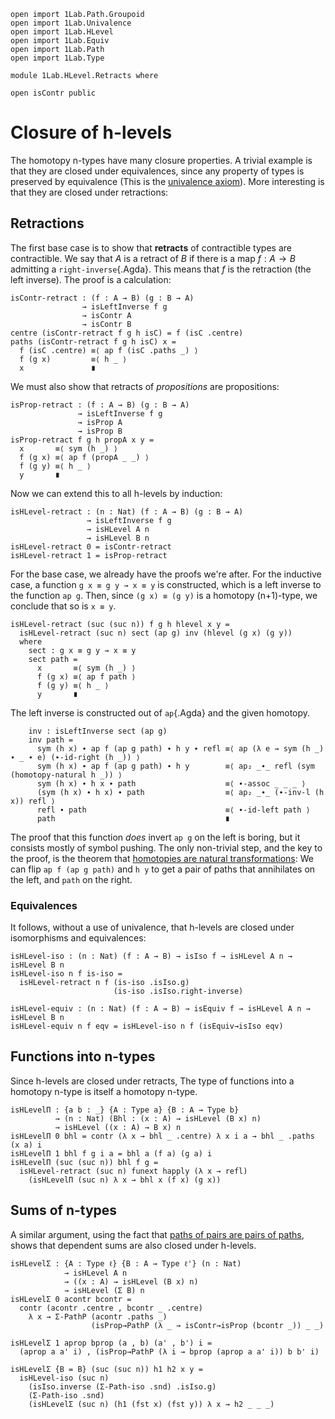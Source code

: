 ```
open import 1Lab.Path.Groupoid
open import 1Lab.Univalence
open import 1Lab.HLevel
open import 1Lab.Equiv
open import 1Lab.Path
open import 1Lab.Type

module 1Lab.HLevel.Retracts where

open isContr public
```

# Closure of h-levels

<!--
```
private variable
  ℓ ℓ' : Level
  A B C : Type ℓ
  F G : A → Type ℓ
```
-->

The homotopy n-types have many closure properties. A trivial example is
that they are closed under equivalences, since any property of types is
preserved by equivalence (This is the [univalence axiom]). More
interesting is that they are closed under retractions:

[univalence axiom]: 1Lab.Univalence.html#the-axiom

## Retractions

The first base case is to show that **retracts** of contractible types
are contractible. We say that $A$ is a retract of $B$ if there is a map
$f : A \to B$ admitting a `right-inverse`{.Agda}. This means that $f$ is
the retraction (the left inverse). The proof is a calculation:

```
isContr-retract : (f : A → B) (g : B → A)
                → isLeftInverse f g
                → isContr A
                → isContr B
centre (isContr-retract f g h isC) = f (isC .centre)
paths (isContr-retract f g h isC) x =
  f (isC .centre) ≡⟨ ap f (isC .paths _) ⟩
  f (g x)         ≡⟨ h _ ⟩
  x               ∎
```

We must also show that retracts of _propositions_ are propositions:

```
isProp-retract : (f : A → B) (g : B → A)
               → isLeftInverse f g
               → isProp A
               → isProp B
isProp-retract f g h propA x y =
  x       ≡⟨ sym (h _) ⟩
  f (g x) ≡⟨ ap f (propA _ _) ⟩
  f (g y) ≡⟨ h _ ⟩
  y       ∎
```

Now we can extend this to all h-levels by induction:

```
isHLevel-retract : (n : Nat) (f : A → B) (g : B → A)
                 → isLeftInverse f g
                 → isHLevel A n
                 → isHLevel B n
isHLevel-retract 0 = isContr-retract
isHLevel-retract 1 = isProp-retract
```

For the base case, we already have the proofs we're after. For the
inductive case, a function `g x ≡ g y → x ≡ y` is constructed, which is
a left inverse to the function `ap g`. Then, since `(g x) ≡ (g y)` is a
homotopy (n+1)-type, we conclude that so is `x ≡ y`.

```
isHLevel-retract (suc (suc n)) f g h hlevel x y =
  isHLevel-retract (suc n) sect (ap g) inv (hlevel (g x) (g y))
  where
    sect : g x ≡ g y → x ≡ y
    sect path =
      x       ≡⟨ sym (h _) ⟩
      f (g x) ≡⟨ ap f path ⟩
      f (g y) ≡⟨ h _ ⟩
      y       ∎
```

The left inverse is constructed out of `ap`{.Agda} and the given
homotopy.
  
```
    inv : isLeftInverse sect (ap g)
    inv path =
      sym (h x) ∙ ap f (ap g path) ∙ h y ∙ refl ≡⟨ ap (λ e → sym (h _) ∙ _ ∙ e) (∙-id-right (h _)) ⟩
      sym (h x) ∙ ap f (ap g path) ∙ h y        ≡⟨ ap₂ _∙_ refl (sym (homotopy-natural h _)) ⟩
      sym (h x) ∙ h x ∙ path                    ≡⟨ ∙-assoc _ _ _ ⟩
      (sym (h x) ∙ h x) ∙ path                  ≡⟨ ap₂ _∙_ (∙-inv-l (h x)) refl ⟩
      refl ∙ path                               ≡⟨ ∙-id-left path ⟩
      path                                      ∎
```

The proof that this function _does_ invert `ap g` on the left is boring,
but it consists mostly of symbol pushing. The only non-trivial step, and
the key to the proof, is the theorem that [homotopies are natural
transformations]: We can flip `ap f (ap g path)` and `h y` to get a pair
of paths that annihilates on the left, and `path` on the right.

[homotopies are natural transformations]: agda://1Lab.Path#homotopy-natural

### Equivalences

It follows, without a use of univalence, that h-levels are closed under
isomorphisms and equivalences:

```
isHLevel-iso : (n : Nat) (f : A → B) → isIso f → isHLevel A n → isHLevel B n
isHLevel-iso n f is-iso =
  isHLevel-retract n f (is-iso .isIso.g)
                       (is-iso .isIso.right-inverse)

isHLevel-equiv : (n : Nat) (f : A → B) → isEquiv f → isHLevel A n → isHLevel B n
isHLevel-equiv n f eqv = isHLevel-iso n f (isEquiv→isIso eqv)
```

## Functions into n-types

Since h-levels are closed under retracts, The type of functions into a
homotopy n-type is itself a homotopy n-type.

```
isHLevelΠ : {a b : _} {A : Type a} {B : A → Type b}
          → (n : Nat) (Bhl : (x : A) → isHLevel (B x) n)
          → isHLevel ((x : A) → B x) n
isHLevelΠ 0 bhl = contr (λ x → bhl _ .centre) λ x i a → bhl _ .paths (x a) i
isHLevelΠ 1 bhl f g i a = bhl a (f a) (g a) i
isHLevelΠ (suc (suc n)) bhl f g =
  isHLevel-retract (suc n) funext happly (λ x → refl)
    (isHLevelΠ (suc n) λ x → bhl x (f x) (g x))
```

## Sums of n-types

A similar argument, using the fact that [paths of pairs are pairs of
paths], shows that dependent sums are also closed under h-levels.

[paths of pairs are pairs of paths]: agda://1Lab.Path.Groupoid#Σ-Path-iso

```
isHLevelΣ : {A : Type ℓ} {B : A → Type ℓ'} (n : Nat)
            → isHLevel A n
            → ((x : A) → isHLevel (B x) n)
            → isHLevel (Σ B) n
isHLevelΣ 0 acontr bcontr =
  contr (acontr .centre , bcontr _ .centre)
    λ x → Σ-PathP (acontr .paths _)
                  (isProp→PathP (λ _ → isContr→isProp (bcontr _)) _ _)

isHLevelΣ 1 aprop bprop (a , b) (a' , b') i =
  (aprop a a' i) , (isProp→PathP (λ i → bprop (aprop a a' i)) b b' i)

isHLevelΣ {B = B} (suc (suc n)) h1 h2 x y =
  isHLevel-iso (suc n)
    (isIso.inverse (Σ-Path-iso .snd) .isIso.g)
    (Σ-Path-iso .snd)
    (isHLevelΣ (suc n) (h1 (fst x) (fst y)) λ x → h2 _ _ _)
```

